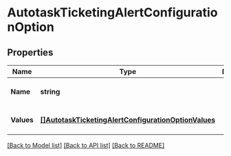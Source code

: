 # AutotaskTicketingAlertConfigurationOption

## Properties
Name | Type | Description | Notes
------------ | ------------- | ------------- | -------------
**Name** | **string** |  | [optional] [default to null]
**Values** | [**[]AutotaskTicketingAlertConfigurationOptionValues**](AutotaskTicketingAlertConfigurationOption_values.md) |  | [optional] [default to null]

[[Back to Model list]](../README.md#documentation-for-models) [[Back to API list]](../README.md#documentation-for-api-endpoints) [[Back to README]](../README.md)


